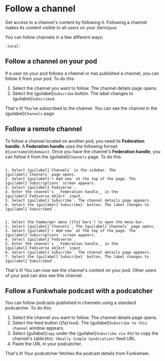 # Follow a channel

Get access to a channel's content by following it. Following a channel makes its content visible to all users on your {term}`pod`.

You can follow channels in a few different ways:

```{contents}
:local:
````

## Follow a channel on your pod

If a user on your pod follows a channel or has published a channel, you can follow it from your pod. To do this:

1. Select the channel you want to follow. The channel details page opens.
2. Select the {guilabel}`Subscribe` button. The label changes to {guilabel}`Subscribed`.

That's it! You've subscribed to the channel. You can see the channel in the {guilabel}`Channels` page.

## Follow a remote channel

To follow a channel located on another pod, you need its __Federation handle__. A __Federation handle__ uses the following format: ``@{username}@{domain}``. Once you have the channel's __Federation handle__, you can follow it from the {guilabel}`Channels` page. To do this:

```{tabbed} Desktop

1. Select {guilabel}`Channels` in the sidebar. The {guilabel}`Channels` page opens.
2. Select {guilabel}`+ Add new` at the top of the page. The {guilabel}`Subscriptions` screen appears.
3. Select {guilabel}`Fediverse`.
4. Enter the channel's __Federation handle__ in the {guilabel}`Fediverse object` input.
5. Select {guilabel}`Subscribe`. The channel details page appears.
6. Select the {guilabel}`Subscribe}` button. The label changes to {guilabel}`Subscribed`.

```

```{tabbed} Mobile

1. Select the hamburger menu ({fa}`bars`) to open the menu bar.
2. Select {guilabel}`Channels`. The {guilabel}`Channels` page opens.
3. Select {guilabel}`+ Add new` at the top of the page. The {guilabel}`Subscriptions` screen appears.
4. Select {guilabel}`Fediverse`.
5. Enter the channel's __Federation handle__ in the {guilabel}`Fediverse object` input.
6. Select {guilabel}`Subscribe`. The channel details page appears.
7. Select the {guilabel}`Subscribe}` button. The label changes to {guilabel}`Subscribed`.

```

That's it! You can now see the channel's content on your pod. Other users of your pod can also see this channel.

## Follow a Funkwhale podcast with a podcatcher

You can follow podcasts published in channels using a standard podcatcher. To do this:

1. Select the channel you want to follow. The channel details page opens.
2. Select the feed button ({fa}`feed`). The {guilabel}`Subscribe to this channel` window appears.
3. Select {guilabel}`Copy` under the {guilabel}`Subscribe via RSS` to copy the channel's {abbr}`RSS (Really Simple Syndication)` feed URL.
4. Paste the URL in your podcatcher.

That's it! Your podcatcher fetches the podcast details from Funkwhale.
